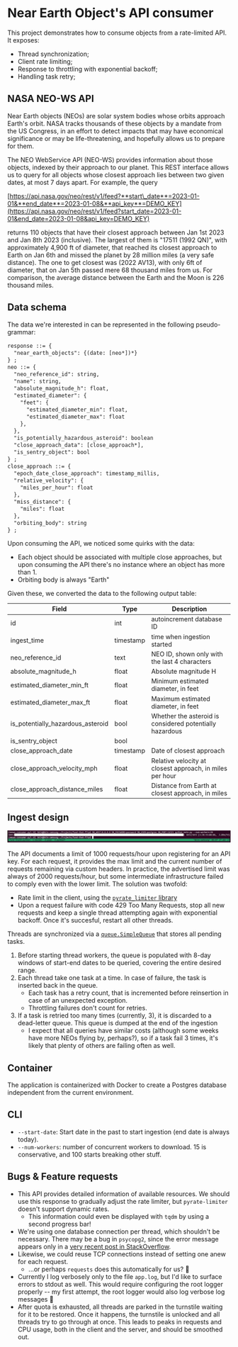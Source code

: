 # Near Earth Object's API consumer

This project demonstrates how to consume objects from a rate-limited API. It exposes:

- Thread synchronization;
- Client rate limiting;
- Response to throttling with exponential backoff;
- Handling task retry;

## NASA NEO-WS API

Near Earth objects (NEOs) are solar system bodies whose orbits approach Earth's orbit.
NASA tracks thousands of these objects by a mandate from the US Congress, in an effort
to detect impacts that may have economical significance or may be life-threatening, and
hopefully allows us to prepare for them.

The NEO WebService API (NEO-WS) provides information about those objects, indexed by their
approach to our planet. This REST interface allows us to query for all objects whose
closest approach lies between two given dates, at most 7 days apart. For example, the query

[https://api.nasa.gov/neo/rest/v1/feed?**start\_date**=2023-01-01&**end_date**=2023-01-08&**api_key**=DEMO_KEY](https://api.nasa.gov/neo/rest/v1/feed?start_date=2023-01-01&end_date=2023-01-08&api_key=DEMO_KEY)

returns 110 objects that have their closest approach between Jan 1st 2023 and Jan 8th 2023 (inclusive).
The largest of them is "17511 (1992 QN)", with approximately 4,900 ft of diameter, that reached its closest approach
to Earth on Jan 6th and missed the planet by 28 million miles (a very safe distance).
The one to get closest was (2022 AV13), with only 6ft of diameter, that on Jan 5th passed mere 68 thousand miles from us.
For comparison, the average distance between the Earth and the Moon is 226 thousand miles.

## Data schema

The data we're interested in can be represented in the following pseudo-grammar:

```none
response ::= {
  "near_earth_objects": {(date: [neo*])*}
} ;
neo ::= {
  "neo_reference_id": string,
  "name": string,
  "absolute_magnitude_h": float,
  "estimated_diameter": {
    "feet": {
      "estimated_diameter_min": float,
      "estimated_diameter_max": float
    },
  },
  "is_potentially_hazardous_asteroid": boolean
  "close_approach_data": [close_approach*],
  "is_sentry_object": bool
} ;
close_approach ::= {
  "epoch_date_close_approach": timestamp_millis,
  "relative_velocity": {
    "miles_per_hour": float
  },
  "miss_distance": {
    "miles": float
  },
  "orbiting_body": string
} ;
```

Upon consuming the API, we noticed some quirks with the data:
- Each object should be associated with multiple close approaches, but upon consuming the API there's no instance where an object has more than 1.
- Orbiting body is always "Earth"

Given these, we converted the data to the following output table:

| Field | Type | Description |
|---|---|---|
| id | int | autoincrement database ID |
| ingest_time | timestamp | time when ingestion started |
| neo_reference_id | text | NEO ID, shown only with the last 4 characters |
| absolute_magnitude_h | float | Absolute magnitude H |
| estimated_diameter_min_ft | float | Minimum estimated diameter, in feet |
| estimated_diameter_max_ft | float | Maximum estimated diameter, in feet |
| is_potentially_hazardous_asteroid | bool | Whether the asteroid is considered potentially hazardous |
| is_sentry_object | bool |  |
| close_approach_date | timestamp | Date of closest approach |
| close_approach_velocity_mph | float | Relative velocity at closest approach, in miles per hour |
| close_approach_distance_miles | float | Distance from Earth at closest approach, in miles |

## Ingest design

![Sample execution](docs/sample.png)

The API documents a limit of 1000 requests/hour upon registering for an API key. For each request, it
provides the max limit and the current number of requests remaining via custom headers. In practice, the
advertised limit was always of 2000 requests/hour, but some intermediate infrastructure failed to
comply even with the lower limit. The solution was twofold:

- Rate limit in the client, using the [`pyrate_limiter` library](pyratelimiter.readthedocs.io/)
- Upon a request failure with code 429 Too Many Requests, stop all new requests and keep a single thread
  attempting again with exponential backoff. Once it's succesful, restart all other threads.

Threads are synchronized via a [`queue.SimpleQueue`](https://docs.python.org/3/library/queue.html#simplequeue-objects)
that stores all pending tasks.

1. Before starting thread workers, the queue is populated with 8-day windows of start-end dates to be queried, covering the entire desired range.
2. Each thread take one task at a time. In case of failure, the task is inserted back in the queue.
   * Each task has a retry count, that is incremented before reinsertion in case of an unexpected exception.
   * Throttling failures don't count for retries.
3. If a task is retried too many times (currently, 3), it is discarded to a dead-letter queue. This queue is dumped at
   the end of the ingestion
   * I expect that all queries have similar costs (although some weeks have more NEOs flying by, perhaps?), so if a task
     fail 3 times, it's likely that plenty of others are failing often as well.

## Container

The application is containerized with Docker to create a Postgres database independent from the current environment.

## CLI

- `--start-date`: Start date in the past to start ingestion (end date is always today).
- `--num-workers`: number of concurrent workers to download. 15 is conservative, and 100 starts breaking other stuff.

## Bugs & Feature requests

- This API provides detailed information of available resources. We should use this response to gradually adjust the rate limiter,
  but `pyrate-limiter` doesn't support dynamic rates.
  - This information could even be displayed with `tqdm` by using a second progress bar!
- We're using one database connection per thread, which shouldn't be necessary. There may be a bug in `psycopg2`, since the error
  message appears only in a [very recent post in StackOverflow](https://stackoverflow.com/q/73803605/946814).
- Likewise, we could reuse TCP connections instead of setting one anew for each request.
  - ...or perhaps `requests` does this automatically for us? 🤔
- Currently I log verbosely only to the file `app.log`, but I'd like to surface errors to stdout as well. This would require
  configuring the root logger properly -- my first attempt, the root logger would also log verbose log messages :shrug:
- After quota is exhausted, all threads are parked in the turnstile waiting for it to be restored. Once it happens, the turnstile
  is unlocked and all threads try to go through at once. This leads to peaks in requests and CPU usage, both in the client and
  the server, and should be smoothed out.
